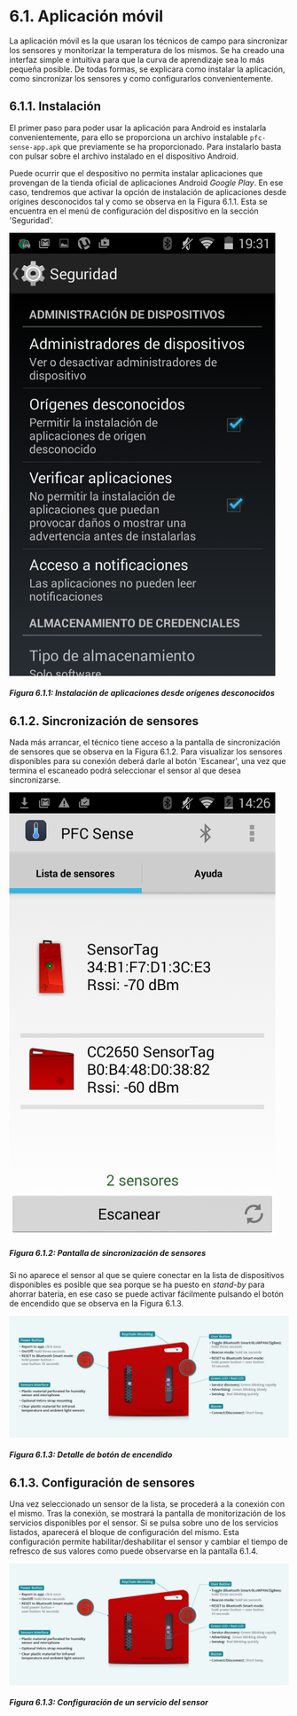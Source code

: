 # 6.1. Aplicación móvil

La aplicación móvil es la que usaran los técnicos de campo para sincronizar los sensores y monitorizar la temperatura de los mismos. Se ha creado una interfaz simple e intuitiva para que la curva de aprendizaje sea lo más pequeña posible. De todas formas, se explicara como instalar la aplicación, como sincronizar los sensores y como configurarlos convenientemente.

## 6.1.1. Instalación

El primer paso para poder usar la aplicación para Android es instalarla convenientemente, para ello se proporciona un archivo instalable ```pfc-sense-app.apk``` que previamente se ha proporcionado. Para instalarlo basta con pulsar sobre el archivo instalado en el dispositivo Android. 

Puede ocurrir que el despositivo no permita instalar aplicaciones que provengan de la tienda oficial de aplicaciones Android *Google Play*. En ese caso, tendremos que activar la opción de instalación de aplicaciones desde orígines desconocidos tal y como se observa en la Figura 6.1.1. Esta se encuentra en el menú de configuración del dispositivo en la sección 'Seguridad'.

![](./imagenes/configuracion_origenes_desconocidos.png)
##### Figura 6.1.1: Instalación de aplicaciones desde orígenes desconocidos


## 6.1.2. Sincronización de sensores

Nada más arrancar, el técnico tiene acceso a la pantalla de sincronización de sensores que se observa en la Figura 6.1.2. Para visualizar los sensores disponibles para su conexión deberá darle al botón 'Escanear', una vez que termina el escaneado podrá seleccionar el sensor al que desea sincronizarse.

![](./imagenes/pantalla_sincronizacion_sensores.png)
##### Figura 6.1.2: Pantalla de sincronización de sensores

Si no aparece el sensor al que se quiere conectar en la lista de dispositivos disponibles es posible que sea porque se ha puesto en *stand-by* para ahorrar batería, en ese caso se puede activar fácilmente pulsando el botón de encendido que se observa en la Figura 6.1.3.

![](./imagenes/sensortag_detalle_boton.jpg)
##### Figura 6.1.3: Detalle de botón de encendido

## 6.1.3. Configuración de sensores

Una vez seleccionado un sensor de la lista, se procederá a la conexión con el mismo. Tras la conexión, se mostrará la pantalla de monitorización de los servicios disponibles por el sensor. Si se pulsa sobre uno de los servicios listados, aparecerá el bloque de configuración del mismo. Esta configuración permite habilitar/deshabilitar el sensor y cambiar el tiempo de refresco de sus valores como puede observarse en la pantalla 6.1.4.

![](./imagenes/sensortag_detalle_boton.jpg)
##### Figura 6.1.3: Configuración de un servicio del sensor